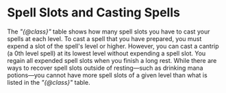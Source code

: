 # Spell Slots and Casting Spells
The *"{@class}"* table shows how many spell slots you have to cast your spells at each level.
To cast a spell that you have prepared, you must expend a slot of the spell's level or higher.
However, you can cast a cantrip (a 0th level spell) at its lowest level without expending a spell slot.
You regain all expended spell slots when you finish a long rest.
While there are ways to recover spell slots outside of resting&mdash;such as drinking mana potions&mdash;you cannot have more spell slots of a given level than what is listed in the *"{@class}"* table.
